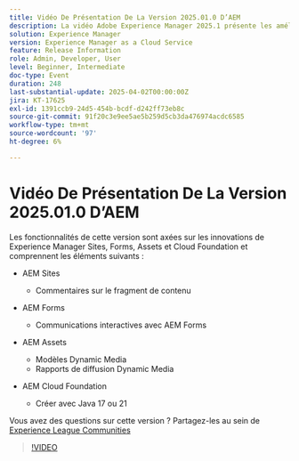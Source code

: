 ```yaml
---
title: Vidéo De Présentation De La Version 2025.01.0 D’AEM
description: La vidéo Adobe Experience Manager 2025.1 présente les améliorations apportées aux fragments de contenu, aux formulaires et aux ressources, y compris dynamic media, aux outils de collaboration et à la prise en charge de Java 21.
solution: Experience Manager
version: Experience Manager as a Cloud Service
feature: Release Information
role: Admin, Developer, User
level: Beginner, Intermediate
doc-type: Event
duration: 248
last-substantial-update: 2025-04-02T00:00:00Z
jira: KT-17625
exl-id: 1391ccb9-24d5-454b-bcdf-d242ff73eb8c
source-git-commit: 91f20c3e9ee5ae5b259d5cb3da476974acdc6585
workflow-type: tm+mt
source-wordcount: '97'
ht-degree: 6%

---
```


# Vidéo De Présentation De La Version 2025.01.0 D’AEM

Les fonctionnalités de cette version sont axées sur les innovations de Experience Manager Sites, Forms, Assets et Cloud Foundation et comprennent les éléments suivants :

* AEM Sites
   * Commentaires sur le fragment de contenu

* AEM Forms
   * Communications interactives avec AEM Forms

* AEM Assets
   * Modèles Dynamic Media
   * Rapports de diffusion Dynamic Media

* AEM Cloud Foundation
   * Créer avec Java 17 ou 21

Vous avez des questions sur cette version ?  Partagez-les au sein de [Experience League Communities](https://adobe.ly/4l2AibQ)

>[!VIDEO](https://video.tv.adobe.com/v/3456072/?learn=on&enablevpops)
